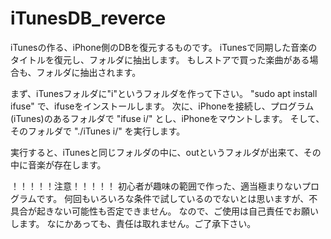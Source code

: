 # iTunesDB_reverce

iTunesの作る、iPhone側のDBを復元するものです。
iTunesで同期した音楽のタイトルを復元し、フォルダに抽出します。
もしストアで買った楽曲がある場合も、フォルダに抽出されます。


まず、iTunesフォルダに"i"というフォルダを作って下さい。
"sudo apt install ifuse" で、ifuseをインストールします。
次に、iPhoneを接続し、プログラム(iTunes)のあるフォルダで "ifuse i/" とし、iPhoneをマウントします。
そして、そのフォルダで "./iTunes i/" を実行します。


実行すると、iTunesと同じフォルダの中に、outというフォルダが出来て、その中に音楽が存在します。

！！！！！注意！！！！！
初心者が趣味の範囲で作った、適当極まりないプログラムです。
何回もいろいろな条件で試しているのでないとは思いますが、不具合が起きない可能性も否定できません。
なので、ご使用は自己責任でお願いします。
なにかあっても、責任は取れません。ご了承下さい。
